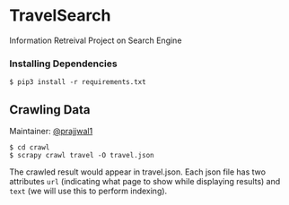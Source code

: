 # TravelSearch

Information Retreival Project on Search Engine

### Installing Dependencies
```
$ pip3 install -r requirements.txt
```

## Crawling Data

Maintainer: [@prajjwal1](https://github.com/prajjwal1)
```
$ cd crawl
$ scrapy crawl travel -O travel.json
```
The crawled result would appear in travel.json. Each json file has two attributes `url` (indicating what page to show while displaying results) and `text` (we will use this to perform indexing).

